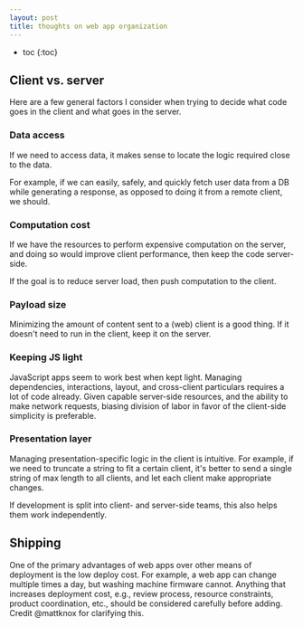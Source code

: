 ```yaml
---
layout: post
title: thoughts on web app organization
---
```


* toc
{:toc}

## Client vs. server

Here are a few general factors I consider when trying to decide what code goes in the client and what goes in the server.

### Data access

If we need to access data, it makes sense to locate the logic required close to the data.

For example, if we can easily, safely, and quickly fetch user data from a DB while generating a response, as opposed to doing it from a remote client, we should.

### Computation cost

If we have the resources to perform expensive computation on the server, and doing so would improve client performance, then keep the code server-side.

If the goal is to reduce server load, then push computation to the client.

### Payload size

Minimizing the amount of content sent to a (web) client is a good thing. If it doesn't need to run in the client, keep it on the server.

### Keeping JS light

JavaScript apps seem to work best when kept light. Managing dependencies, interactions, layout, and cross-client particulars requires a lot of code already. Given capable server-side resources, and the ability to make network requests, biasing division of labor in favor of the client-side simplicity is preferable.

### Presentation layer

Managing presentation-specific logic in the client is intuitive. For example, if we need to truncate a string to fit a certain client, it's better to send a single string of max length to all clients, and let each client make appropriate changes.

If development is split into client- and server-side teams, this also helps them work independently.

## Shipping

One of the primary advantages of web apps over other means of deployment is the low deploy cost. For example, a web app can change multiple times a day, but washing machine firmware cannot. Anything that increases deployment cost, e.g., review process, resource constraints, product coordination, etc., should be considered carefully before adding. Credit @mattknox for clarifying this.


